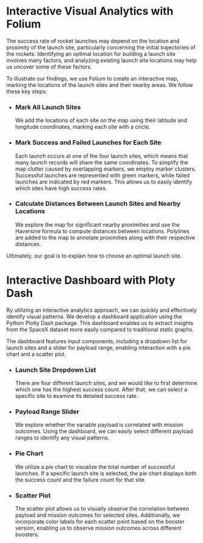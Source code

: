 # Interactive Visual Analytics with Folium

The success rate of rocket launches may depend on the location and proximity of the launch site, particularly concerning the initial trajectories of the rockets. Identifying an optimal location for building a launch site involves many factors, and analyzing existing launch site locations may help us uncover some of these factors.

To illustrate our findings, we use Folium to create an interactive map, marking the locations of the launch sites and their nearby areas. We follow these key steps:​

- ### Mark All Launch Sites​
  We add the locations of each site on the map using their latitude and longitude coordinates, marking each site with a circle.​

- ### Mark Success and Failed Launches for Each Site​
  Each launch occurs at one of the four launch sites, which means that many launch records will share the same coordinates. To simplify the map clutter caused by overlapping markers, we employ marker clusters. Successful launches are represented with green markers, while failed launches are indicated by red markers. This allows us to easily identify which sites have high success rates.​
- ### Calculate Distances Between Launch Sites and Nearby Locations​
  We explore the map for significant nearby proximities and use the Haversine formula to compute distances between locations. Polylines are added to the map to annotate proximities along with their respective distances.​

Ultimately, our goal is to explain how to choose an optimal launch site.​

# Interactive Dashboard with Ploty Dash

By utilizing an interactive analytics approach, we can quickly and effectively identify visual patterns. We develop a dashboard application using the Python Plotly Dash package. This dashboard enables us to extract insights from the SpaceX dataset more easily compared to traditional static graphs.

The dashboard features input components, including a dropdown list for launch sites and a slider for payload range, enabling interaction with a pie chart and a scatter plot.​

- ### Launch Site Dropdown List​
  There are four different launch sites, and we would like to first determine which one has the highest success count. After that, we can select a specific site to examine its detailed success rate. ​
- ### Payload Range Slider​
  We explore whether the variable payload is correlated with mission outcomes. Using the dashboard, we can easily select different payload ranges to identify any visual patterns. ​
- ### Pie Chart​
  We utilize a pie chart to visualize the total number of successful launches. If a specific launch site is selected, the pie chart displays both the success count and the failure count for that site.​
- ### Scatter Plot​
  The scatter plot allows us to visually observe the correlation between payload and mission outcomes for selected sites. Additionally, we incorporate color labels for each scatter point based on the booster version, enabling us to observe mission outcomes across different boosters.​
